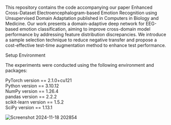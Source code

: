 This repository contains the code accompanying our paper Enhanced Cross-Dataset Electroencephalogram-based Emotion Recognition using Unsupervised Domain Adaptation published in Computers in Biology and Medicine. Our work presents a domain-adaptive deep network for EEG-based emotion classification, aiming to improve cross-domain model performance by addressing feature distribution discrepancies. We introduce a sample selection technique to reduce negative transfer and propose a cost-effective test-time augmentation method to enhance test performance.

Setup Environment

The experiments were conducted using the following environment and packages:

PyTorch version == 2.1.0+cu121<br />
Python version == 3.10.12<br />
NumPy version == 1.26.4<br />
pandas version == 2.2.2<br />
scikit-learn version == 1.5.2<br />
SciPy version == 1.13.1

![Screenshot 2024-11-18 202854](https://github.com/user-attachments/assets/ea3b52c3-44b6-44c5-bd99-5da883e778e8)
